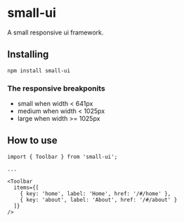 # small-ui

A small responsive ui framework.


## Installing

```
npm install small-ui
```


### The responsive breakponits
- small when width < 641px
- medium when width < 1025px
- large when width >= 1025px


## How to use

```tsx
import { Toolbar } from 'small-ui';

...

<Toolbar
  items={[
    { key: 'home', label: 'Home', href: '/#/home' },
    { key: 'about', label: 'About', href: '/#/about' }
  ]}
/>
```
